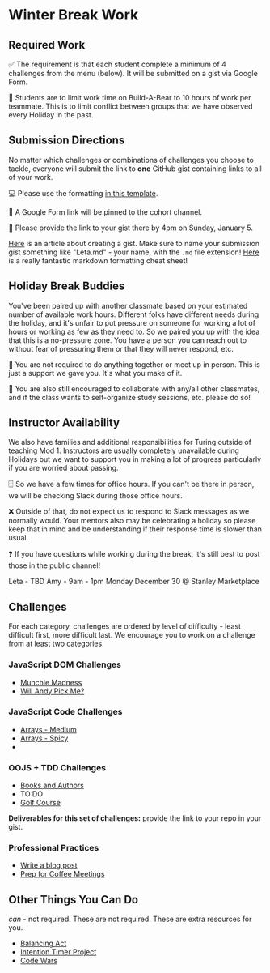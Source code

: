# Winter Break Work

## Required Work

✅ The requirement is that each student complete a minimum of 4 challenges from the menu (below). It will be submitted on a gist via Google Form. 

🐻 Students are to limit work time on Build-A-Bear to 10 hours of work per teammate. This is to limit conflict between groups that we have observed every Holiday in the past. 

## Submission Directions

No matter which challenges or combinations of challenges you choose to tackle, everyone will submit the link to **one** GitHub gist containing links to all of your work. 

💻 Please use the formatting [in this template](winter-submission-template.md). 

📌 A Google Form link will be pinned to the cohort channel. 

📅 Please provide the link to your gist there by 4pm on Sunday, January 5.

[Here](https://help.github.com/en/github/writing-on-github/creating-gists) is an article about creating a gist. Make sure to name your submission gist something like "Leta.md" - your name, with the `.md` file extension! [Here](https://github.com/adam-p/markdown-here/wiki/Markdown-Cheatsheet) is a really fantastic markdown formatting cheat sheet!

## Holiday Break Buddies

You've been paired up with another classmate based on your estimated number of available work hours. Different folks have different needs during the holiday, and it's unfair to put pressure on someone for working a lot of hours or working as few as they need to. So we paired you up with the idea that this is a no-pressure zone. You have a person you can reach out to without fear of pressuring them or that they will never respond, etc. 

📎 You are not required to do anything together or meet up in person. This is just a support we gave you. It's what you make of it. 

🎉 You are also still encouraged to collaborate with any/all other classmates, and if the class wants to self-organize study sessions, etc. please do so!

## Instructor Availability

We also have families and additional responsibilities for Turing outside of teaching Mod 1. Instructors are usually completely unavailable during Holidays but we want to support you in making a lot of progress particularly if you are worried about passing. 

🗄 So we have a few times for office hours. If you can't be there in person, we will be checking Slack during those office hours. 

❌ Outside of that, do not expect us to respond to Slack messages as we normally would. Your mentors also may be celebrating a holiday so please keep that in mind and be understanding if their response time is slower than usual. 

❓ If you have questions while working during the break, it's still best to post those in the public channel!

Leta - TBD
Amy - 9am - 1pm Monday December 30 @ Stanley Marketplace

## Challenges

For each category, challenges are ordered by level of difficulty - least difficult first, more difficult last. We encourage you to work on a challenge from at least two categories.

### JavaScript DOM Challenges

- [Munchie Madness](munchie-madness.md)
- [Will Andy Pick Me?](https://github.com/turingschool/will-andy-pick-me)

### JavaScript Code Challenges

- [Arrays - Medium](code-medium-arrays.md)
- [Arrays - Spicy](code-spicy-arrays.md)
- []()

### OOJS + TDD Challenges

- [Books and Authors](https://github.com/turingschool-examples/books-and-authors)
- []() TO DO
- [Golf Course](https://github.com/turingschool-examples/golf-course)

**Deliverables for this set of challenges:** provide the link to your repo in your gist.

### Professional Practices

- [Write a blog post](professional-write-blog-post.md)
- [Prep for Coffee Meetings](prep-coffee-meetings.md)

## Other Things You Can Do

*can* - not required. These are not required. These are extra resources for you.

- [Balancing Act](https://frontend.turing.io/projects/module-1/balancing-act-solo/index.html)
- [Intention Timer Project](https://frontend.turing.io/projects/module-1/intention-timer-pair.html)
- [Code Wars](https://www.codewars.com/)
